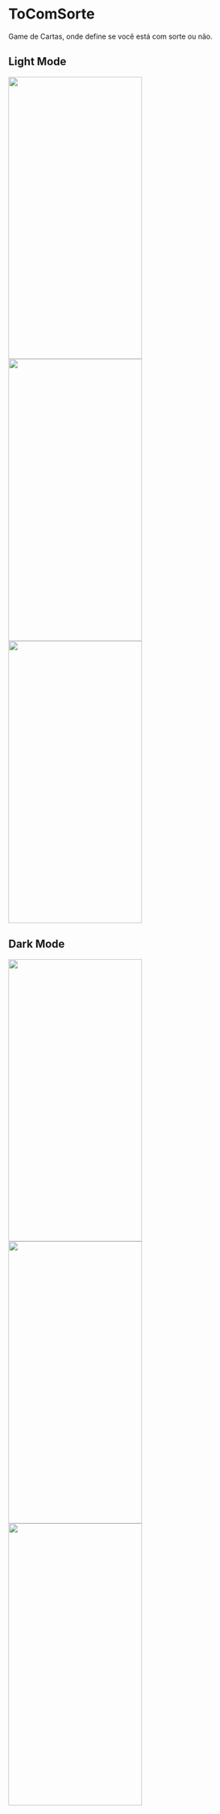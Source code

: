 # ToComSorte
Game de Cartas, onde define se você está com sorte ou não.

## Light Mode

<img src="https://user-images.githubusercontent.com/42392839/162873635-1fd51135-ebf3-49cb-9a0d-e10bd41f7f27.png" width="265" height="560">  <img src="https://user-images.githubusercontent.com/42392839/162873675-4a4ec913-688c-43c2-8800-bab9634f6cd4.png" width="265" height="560"> <img src="https://user-images.githubusercontent.com/42392839/162874613-bdb76c38-998e-47b2-9652-aa5e43ea07e5.png" width="265" height="560">

## Dark Mode

<img src="https://user-images.githubusercontent.com/42392839/162874088-aefa1041-7fc7-481b-9fdd-5d31dba47f39.png" width="265" height="560">  <img src="https://user-images.githubusercontent.com/42392839/162874146-70c11cfc-5b7d-4b2d-84d9-b632a98fd6a9.png" width="265" height="560">  <img src="https://user-images.githubusercontent.com/42392839/162874179-0f250051-c9f0-4ebf-abdc-ceaa9fc586fb.png" width="265" height="560">
